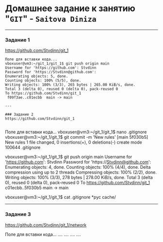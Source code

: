 # Домашнее задание к занятию "`GIT`" - `Saitova Diniza`


---

### Задание 1

https://github.com/Stvdinn/git_1 

```
Поле для вставки кода...
vboxuser@vm3:~/git_1/git_1$ git push origin main
Username for 'https://github.com': Stvdinn
Password for 'https://Stvdinn@github.com': 
Enumerating objects: 5, done.
Counting objects: 100% (5/5), done.
Writing objects: 100% (3/3), 265 bytes | 265.00 KiB/s, done.
Total 3 (delta 0), reused 0 (delta 0), pack-reused 0
To https://github.com/Stvdinn/git_1
 f09f3ae..c01ecbb  main -> main

---

### Задание 2
https://github.com/Stvdinn/git_1


```
Поле для вставки кода...
vboxuser@vm3:~/git_1/git_1$ nano .gitignore 
vboxuser@vm3:~/git_1/git_1$ git commit -m 'New rules'
[main 5f030b5] New rules
 1 file changed, 0 insertions(+), 0 deletions(-)
 create mode 100644 .gitignore
 
vboxuser@vm3:~/git_1/git_1$ git push origin main
Username for 'https://github.com': Stvdinn
Password for 'https://Stvdinn@github.com': 
Enumerating objects: 4, done.
Counting objects: 100% (4/4), done.
Delta compression using up to 2 threads
Compressing objects: 100% (2/2), done.
Writing objects: 100% (3/3), 278 bytes | 278.00 KiB/s, done.
Total 3 (delta 0), reused 0 (delta 0), pack-reused 0
To https://github.com/Stvdinn/git_1
   c01ecbb..5f030b5  main -> main

   
vboxuser@vm3:~/git_1/git_1$ cat .gitignore 
*рус
cache/

---

### Задание 3

https://github.com/Stvdinn/git_1/network


Поле для вставки кода...
....
....
....
....
```




